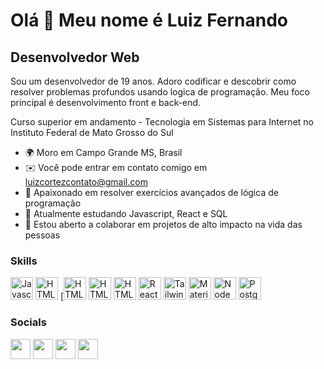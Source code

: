 Olá 👋 Meu nome é Luiz Fernando
==========================

Desenvolvedor Web
-----------------------------

Sou um desenvolvedor de 19 anos. Adoro codificar e descobrir como resolver problemas profundos usando logica de programação. Meu foco principal é desenvolvimento front e back-end.

Curso superior em andamento - Tecnologia em Sistemas para Internet no Instituto Federal de Mato Grosso do Sul

* 🌍  Moro em Campo Grande MS, Brasil
* ✉️  Você pode entrar em contato comigo em [luizcortezcontato@gmail.com](mailto:luizcortezcontato@gmail.com)
* 🚀  Apaixonado em resolver exercícios avançados de lógica de programação
* 🧠  Atualmente estudando Javascript, React e SQL
* 🤝  Estou aberto a colaborar em projetos de alto impacto na vida das pessoas

### Skills

<p align="left">
<a href="https://developer.mozilla.org/en-US/docs/Web/JavaScript" target="_blank" rel="noreferrer"><img src="https://raw.githubusercontent.com/danielcranney/readme-generator/main/public/icons/skills/javascript-colored.svg" width="36" height="36" alt="Javascript" /></a>
<a href="https://developer.mozilla.org/en-US/docs/Glossary/HTML5" target="_blank" rel="noreferrer"><img src="https://raw.githubusercontent.com/danielcranney/readme-generator/main/public/icons/skills/html5-colored.svg" width="36" height="36" alt="HTML5" /></a>
[<a href="https://developer.mozilla.org/en-US/docs/Glossary/CSS" target="_blank" rel="noreferrer"><img src="https://img.icons8.com/stickers/100/css3.png" width="36" height="36" alt="HTML5" /></a>
<a href="https://developer.mozilla.org/en-US/docs/Glossary/Java" target="_blank" rel="noreferrer"><img src="https://raw.githubusercontent.com/danielcranney/readme-generator/main/public/icons/skills/html5-colored.svg" width="36" height="36" alt="HTML5" /></a>
<a href="https://developer.mozilla.org/en-US/docs/Glossary/Python" target="_blank" rel="noreferrer"><img src="https://raw.githubusercontent.com/danielcranney/readme-generator/main/public/icons/skills/html5-colored.svg" width="36" height="36" alt="HTML5" /></a>
<a href="https://reactjs.org/" target="_blank" rel="noreferrer"><img src="https://raw.githubusercontent.com/danielcranney/readme-generator/main/public/icons/skills/react-colored.svg" width="36" height="36" alt="React" /></a>
<a href="https://tailwindcss.com/" target="_blank" rel="noreferrer"><img src="https://raw.githubusercontent.com/danielcranney/readme-generator/main/public/icons/skills/tailwindcss-colored.svg" width="36" height="36" alt="TailwindCSS" /></a>
<a href="https://mui.com/" target="_blank" rel="noreferrer"><img src="https://raw.githubusercontent.com/danielcranney/readme-generator/main/public/icons/skills/materialui-colored.svg" width="36" height="36" alt="Material UI" /></a>
<a href="https://nodejs.org/en/" target="_blank" rel="noreferrer"><img src="https://raw.githubusercontent.com/danielcranney/readme-generator/main/public/icons/skills/nodejs-colored.svg" width="36" height="36" alt="NodeJS" /></a>
<a href="https://www.postgresql.org/" target="_blank" rel="noreferrer"><img src="https://raw.githubusercontent.com/danielcranney/readme-generator/main/public/icons/skills/postgresql-colored.svg" width="36" height="36" alt="PostgreSQL" /></a>
</p>

### Socials

<p align="left"> <a href="https://discord.com/users/805201992192229436" target="_blank" rel="noreferrer"><img src="https://raw.githubusercontent.com/luizcortezdev/readme-generator/main/public/icons/socials/discord.svg" width="32" height="32" /></a> <a href="https://www.github.com/luizcortezdev" target="_blank" rel="noreferrer"><img src="https://raw.githubusercontent.com/luizcortezdev/readme-generator/main/public/icons/socials/github-dark.svg" width="32" height="32" /></a> <a href="https://www.linkedin.com/in/guilhermo-masid-494677b8" target="_blank" rel="noreferrer"><img src="https://raw.githubusercontent.com/luizcortezdev/readme-generator/main/public/icons/socials/linkedin.svg" width="32" height="32" /></a> <a href="https://www.stackoverflow.com/users/13367336/guilhermo-masid" target="_blank" rel="noreferrer"><img src="https://raw.githubusercontent.com/luizcortezdev/readme-generator/main/public/icons/socials/stackoverflow.svg" width="32" height="32" /></a></p>
